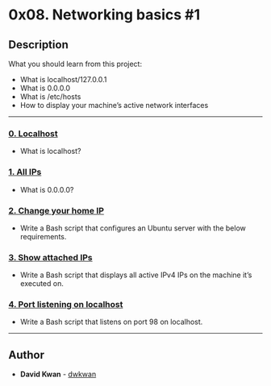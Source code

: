 # 0x08. Networking basics #1

## Description
What you should learn from this project:

* What is localhost/127.0.0.1
* What is 0.0.0.0
* What is /etc/hosts
* How to display your machine’s active network interfaces

---

### [0. Localhost](./0-localhost)
* What is localhost?


### [1. All IPs](./1-wildcard)
* What is 0.0.0.0?


### [2. Change your home IP](./2-change_your_home_IP)
* Write a Bash script that configures an Ubuntu server with the below requirements.


### [3. Show attached IPs](./3-show_attached_IPs)
* Write a Bash script that displays all active IPv4 IPs on the machine it’s executed on.


### [4. Port listening on localhost](./4-port_listening_on_localhost)
* Write a Bash script that listens on port 98 on localhost.

---

## Author
* **David Kwan** - [dwkwan](https://github.com/dwkwan)